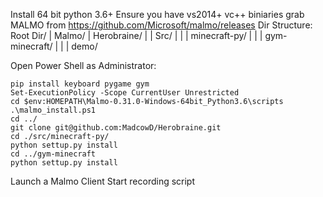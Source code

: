 Install 64 bit python 3.6+
Ensure you have vs2014+ vc++ biniaries
grab MALMO from https://github.com/Microsoft/malmo/releases
Dir Structure:
Root Dir/
| Malmo/
| Herobraine/
| | Src/
| | | minecraft-py/
| | | gym-minecraft/
| | | demo/


Open Power Shell as Administrator:

    pip install keyboard pygame gym
    Set-ExecutionPolicy -Scope CurrentUser Unrestricted
    cd $env:HOMEPATH\Malmo-0.31.0-Windows-64bit_Python3.6\scripts
    .\malmo_install.ps1
    cd ../
    git clone git@github.com:MadcowD/Herobraine.git
    cd ./src/minecraft-py/
    python settup.py install
    cd ../gym-minecraft
    python settup.py install
    


Launch a Malmo Client
Start recording script
